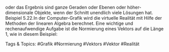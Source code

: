 oder das Ergebnis sind ganze Geraden oder Ebenen oder höher-dimensionale Objekte, wenn der Schnitt
unendlich viele Lösungen hat.
Beispiel 5.22.In der Computer-Grafik wird die virtuelle Realität mit Hilfe der Methoden der linearen
Algebra berechnet. Eine wichtige und rechenaufwendige Aufgabe ist die Normierung eines Vektors auf
die Länge 1, wie in diesem Beispiel:

   Tags & Topics:
   #Grafik
   #Normierung
   #Vektors
   #Vektor
   #Realität